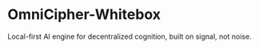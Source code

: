 # OmniCipher-Whitebox
Local-first AI engine for decentralized cognition, built on signal, not noise.
